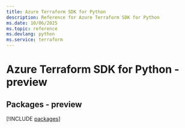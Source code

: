 ```yaml
---
title: Azure Terraform SDK for Python
description: Reference for Azure Terraform SDK for Python
ms.date: 10/06/2025
ms.topic: reference
ms.devlang: python
ms.service: terraform
---
```

# Azure Terraform SDK for Python - preview
## Packages - preview
[!INCLUDE [packages](terraform-index.md)]